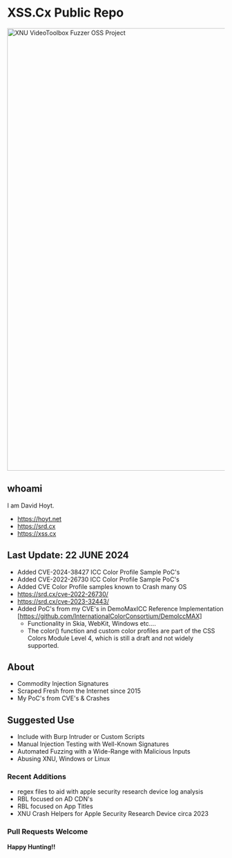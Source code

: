 # XSS.Cx Public Repo
<img src="https://xss.cx/2024/05/20/img/xnu-videotoolbox-fuzzer-objective-c-code-project-example.webp" alt="XNU VideoToolbox Fuzzer OSS Project" style="height:1024px; width:1024px;"/>

## whoami
I am David Hoyt.
  - https://hoyt.net
  - https://srd.cx
  - https://xss.cx
    
## Last Update: 22 JUNE 2024
- Added CVE-2024-38427 ICC Color Profile Sample PoC's
- Added CVE-2022-26730 ICC Color Profile Sample PoC's
- Added CVE Color Profile samples known to Crash many OS 
- https://srd.cx/cve-2022-26730/
- https://srd.cx/cve-2023-32443/
- Added PoC's from my CVE's in DemoMaxICC Reference Implementation [https://github.com/InternationalColorConsortium/DemoIccMAX]
  - Functionality in Skia, WebKit, Windows etc....
  - The color() function and custom color profiles are part of the CSS Colors Module Level 4, which is still a draft and not widely supported.

## About
- Commodity Injection Signatures
- Scraped Fresh from the Internet since 2015
- My PoC's from CVE's & Crashes 

## Suggested Use 
- Include with Burp Intruder or Custom Scripts
- Manual Injection Testing with Well-Known Signatures
- Automated Fuzzing with a Wide-Range with Malicious Inputs
- Abusing XNU, Windows or Linux   

### Recent Additions
- regex files to aid with apple security research device log analysis
- RBL focused on AD CDN's
- RBL focused on App Titles 
- XNU Crash Helpers for Apple Security Research Device circa 2023

### Pull Requests Welcome

__Happy Hunting!!__
